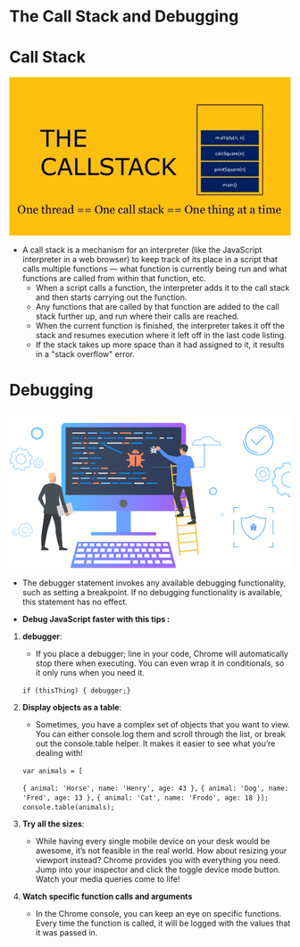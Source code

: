 # The Call Stack and Debugging


# Call Stack
![images](images/stack.jpeg)


- A call stack is a mechanism for an interpreter (like the JavaScript interpreter in a web browser) to keep track of its place in a script that calls multiple functions — what function is currently being run and what functions are called from within that function, etc.
    - When a script calls a function, the interpreter adds it to the call stack and then starts carrying out the function.
    - Any functions that are called by that function are added to the call stack further up, and run where their calls are reached.
    - When the current function is finished, the interpreter takes it off the stack and resumes execution where it left off in the last code listing.
    - If the stack takes up more space than it had assigned to it, it results in a "stack overflow" error.

# Debugging
![images](images/deb.png) 

- The debugger statement invokes any available debugging functionality, such as setting a breakpoint. If no debugging functionality is available, this statement has no effect.

- **Debug JavaScript faster with this tips :**
1. **debugger**:
    - If you place a debugger; line in your code, Chrome will automatically stop there when executing. You can even wrap it in conditionals, so it only runs when you need it.

    `if (thisThing) { debugger;}`
    
2. **Display objects as a table**:
    - Sometimes, you have a complex set of objects that you want to view. You can either console.log them and scroll through the list, or break out the console.table helper. It makes it easier to see what you’re dealing with!

    `var animals = [`

    `{ animal: 'Horse', name: 'Henry', age: 43 },`
    `{ animal: 'Dog', name: 'Fred', age: 13 },`
   ` { animal: 'Cat', name: 'Frodo', age: 18 }]; `
   ` console.table(animals);`

3. **Try all the sizes**:
    - While having every single mobile device on your desk would be awesome, it’s not feasible in the real world. How about resizing your viewport instead? Chrome provides you with everything you need. Jump into your inspector and click the toggle device mode button. Watch your media queries come to life!

4. **Watch specific function calls and arguments**
    - In the Chrome console, you can keep an eye on specific functions. Every time the function is called, it will be logged with the values that it was passed in.